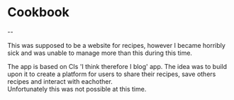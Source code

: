 # Cookbook
--  

This was supposed to be a website for recipes, however I became horribly sick and was unable to manage more than this during this time.

The app is based on CIs 'I think therefore I blog' app. The idea was to build upon it to create a platform for users to share their recipes, save others recipes and interact with eachother.  
Unfortunately this was not possible at this time.
